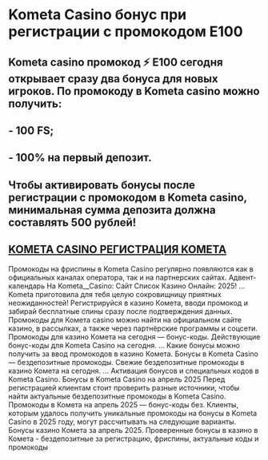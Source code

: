 # Kometa Casino бонус при регистрации с промокодом E100

## Kometa casino промокод ⚡ E100 сегодня открывает сразу два бонуса для новых игроков. По промокоду в Kometa casino можно получить:
## - 100 FS;
## - 100% на первый депозит.

## Чтобы активировать бонусы после регистрации с промокодом в Kometa casino, минимальная сумма депозита должна составлять 500 рублей!

## [KOMETA CASINO РЕГИСТРАЦИЯ KOMETA](https://linkcasino.ru/kometa_e100)


Промокоды на фриспины в Kometa Casino регулярно появляются как в официальных каналах оператора, так и на партнерских сайтах.
Адвент-календарь На Kometa__Casino: Сайт Список Казино Онлайн: 2025! ... Kometa приготовила для тебя целую сокровищницу приятных неожиданностей!
Регистрируйся в казино Комета, вводи промокод и забирай бесплатные спины сразу после подтверждения данных. Промокоды для Комета casino можно найти на официальном сайте казино, в рассылках, а также через партнёрские программы и соцсети. Промокоды для казино Комета на сегодня — бонус-коды. Действующие бонус-коды для Kometa Casino на сегодня. ... Какие бонусы можно получить за ввод промокодов в казино Комета.
Бонусы в Kometa Casino — бездепозитные промокоды. Свежие бездепозитные промокоды в казино Комета на сегодня. ... Активация бонусов и специальных кодов в Kometa Casino.
Бонусы в Kometa Casino на апрель 2025
Перед регистрацией клиентам стоит проверить разные источники, чтобы найти актуальные бездепозитные промокоды в Kometa Casino.
Промокоды в Комета на апрель 2025 — бонус-коды без.
Клиенты, которым удалось получить уникальные промокоды на бонусы в Kometa Casino в 2025 году, могут рассчитывать на следующие варианты.
Бонусы казино Комета за апрель 2025.
Проверенные бонусы в казино в Комета - бездепозитные за регистрацию, фриспины, актуальные коды и промокоды
